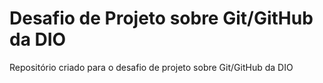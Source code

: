 # Desafio de Projeto sobre Git/GitHub da DIO
Repositório criado para o desafio de projeto sobre Git/GitHub da DIO
